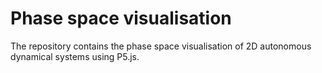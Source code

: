 # Phase space visualisation

The repository contains the phase space visualisation of 2D autonomous dynamical systems using P5.js.
